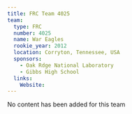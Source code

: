 ```yaml
---
title: FRC Team 4025
team:
  type: FRC
  number: 4025
  name: War Eagles
  rookie_year: 2012
  location: Corryton, Tennessee, USA
  sponsors:
    - Oak Rdge National Laboratory
    - Gibbs High School
  links:
    Website: 
---
```

No content has been added for this team